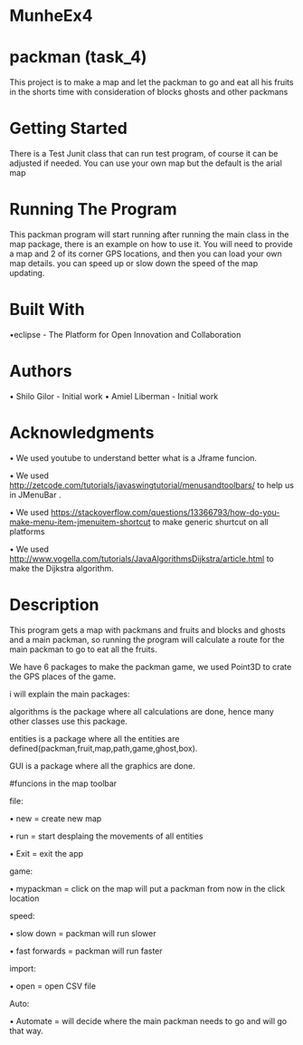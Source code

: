 # MunheEx4

# packman   (task_4)
This project is to make a map and let the packman to go and eat all his fruits in the shorts time 
with consideration of blocks ghosts and other packmans


# Getting Started

There is a Test Junit class that can run test program, of course it can be adjusted if needed.
You can use your own map but the default is the arial map

# Running The Program

This packman program will start running after running the main class in the map package, there is an example on how to use it.
You will need to provide a map and 2 of its corner GPS locations, and then you can load your own map details. you can speed up or slow down the speed of the map updating.


# Built With

•eclipse - The Platform for Open Innovation and Collaboration

# Authors

•	Shilo Gilor - Initial work 
•	Amiel Liberman - Initial work 

# Acknowledgments

•	We used youtube to understand better what is a Jframe funcion.

• We used http://zetcode.com/tutorials/javaswingtutorial/menusandtoolbars/ to help us in JMenuBar .

• We used		https://stackoverflow.com/questions/13366793/how-do-you-make-menu-item-jmenuitem-shortcut to make   generic shurtcut on all platforms

• We used http://www.vogella.com/tutorials/JavaAlgorithmsDijkstra/article.html to make the Dijkstra algorithm.

# Description 
This program gets a map with packmans and fruits and blocks and ghosts and a main packman, so running the program will calculate a route for the main packman to go to eat all the fruits.

We have 6 packages to make the packman game, we used Point3D to crate the GPS places of the game.

i will explain the main packages:

algorithms is the package where all calculations are done, hence many other classes use this package.

entities is a package where all the entities are defined(packman,fruit,map,path,game,ghost,box).

GUI is a package where all the graphics are done.

#funcions in the map toolbar

file:

• new = create new map

• run = start desplaing the movements of all entities

• Exit = exit the app 

game:

• mypackman = click on the map will put a packman from now in the click location

speed:

• slow down = packman will run slower 

• fast forwards = packman will run faster 

import:

• open = open CSV file

Auto:

• Automate = will decide where the main packman needs to go and will go that way.
